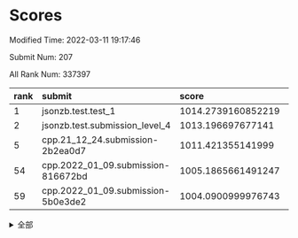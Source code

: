 # Scores

Modified Time: 2022-03-11 19:17:46

Submit Num: 207

All Rank Num: 337397

| rank |               submit               |       score        |       sigma        | pk_num |
| :--- | :--------------------------------- | :----------------- | :----------------- | :----- |
| 1    | jsonzb.test.test_1                 | 1014.2739160852219 | 0.8295630387211231 | 6519   |
| 2    | jsonzb.test.submission_level_4     | 1013.196697677141  | 0.8255919320330488 | 6522   |
| 5    | cpp.21_12_24.submission-2b2ea0d7   | 1011.421355141999  | 0.7779504240361275 | 6515   |
| 54   | cpp.2022_01_09.submission-816672bd | 1005.1865661491247 | 0.7230672313623537 | 6519   |
| 59   | cpp.2022_01_09.submission-5b0e3de2 | 1004.0900999976743 | 0.7067267894251397 | 6520   |


<details>
<summary>全部</summary>

| rank |                 submit                 |       score        |       sigma        | pk_num |
| :--- | :------------------------------------- | :----------------- | :----------------- | :----- |
| 1    | jsonzb.test.test_1                     | 1014.2739160852219 | 0.8295630387211231 | 6519   |
| 2    | jsonzb.test.submission_level_4         | 1013.196697677141  | 0.8255919320330488 | 6522   |
| 3    | gobigger.level_3.submission_level_3_7  | 1011.5556159814466 | 0.7744310219787577 | 6517   |
| 4    | gobigger.level_3.submission_level_3_14 | 1011.4507110315044 | 0.7940477825376919 | 6520   |
| 5    | cpp.21_12_24.submission-2b2ea0d7       | 1011.421355141999  | 0.7779504240361275 | 6515   |
| 6    | gobigger.level_3.submission_level_3_31 | 1011.06207102065   | 0.786351881198493  | 6519   |
| 7    | gobigger.level_3.submission_level_3_49 | 1011.0148067771806 | 0.7669548161577455 | 6524   |
| 8    | gobigger.level_3.submission_level_3_23 | 1010.9280675239506 | 0.7749008938306734 | 6521   |
| 9    | gobigger.level_3.submission_level_3_2  | 1010.8292194947837 | 0.762082970628991  | 6518   |
| 10   | gobigger.level_3.submission_level_3_3  | 1010.8044055584982 | 0.7618289073411757 | 6521   |
| 11   | gobigger.level_3.submission_level_3_26 | 1010.7596734964111 | 0.7677112497741085 | 6518   |
| 12   | gobigger.level_3.submission_level_3_19 | 1010.734091482173  | 0.7644799203189644 | 6517   |
| 13   | gobigger.level_3.submission_level_3_33 | 1010.7293254959067 | 0.7711630494877264 | 6521   |
| 14   | gobigger.level_3.submission_level_3_48 | 1010.697133361627  | 0.7557289578829065 | 6517   |
| 15   | gobigger.level_3.submission_level_3_13 | 1010.664548422355  | 0.7797915101295858 | 6520   |
| 16   | gobigger.level_3.submission_level_3_45 | 1010.6562520740371 | 0.7832565801068372 | 6521   |
| 17   | gobigger.level_3.submission_level_3_22 | 1010.5977465702713 | 0.7901982729037822 | 6516   |
| 18   | gobigger.level_3.submission_level_3_11 | 1010.5858413669599 | 0.7939018655690778 | 6516   |
| 19   | gobigger.level_3.submission_level_3_46 | 1010.5712570325998 | 0.7636685214654004 | 6517   |
| 20   | gobigger.level_3.submission_level_3_28 | 1010.5687509354341 | 0.7465434068009809 | 6520   |
| 21   | gobigger.level_3.submission_level_3_12 | 1010.5573830363991 | 0.7451376129914982 | 6515   |
| 22   | gobigger.level_3.submission_level_3_17 | 1010.4635111815886 | 0.7859135252359899 | 6514   |
| 23   | gobigger.level_3.submission_level_3_30 | 1010.4486203029738 | 0.7480323536574568 | 6520   |
| 24   | gobigger.level_3.submission_level_3_15 | 1010.2481221591669 | 0.7513783859116132 | 6523   |
| 25   | gobigger.level_3.submission_level_3_47 | 1010.2203244658037 | 0.7463406870140707 | 6518   |
| 26   | gobigger.level_3.submission_level_3_43 | 1010.1991598048154 | 0.7502828392790957 | 6521   |
| 27   | gobigger.level_3.submission_level_3_5  | 1010.1719684722007 | 0.7454923351406217 | 6521   |
| 28   | gobigger.level_3.submission_level_3_9  | 1010.1043599178657 | 0.7718825076583874 | 6516   |
| 29   | gobigger.level_3.submission_level_3_6  | 1010.0436144451888 | 0.7597006428043999 | 6519   |
| 30   | gobigger.level_3.submission_level_3_16 | 1010.0412513422491 | 0.767413669792473  | 6517   |
| 31   | gobigger.level_3.submission_level_3_18 | 1010.0069769242436 | 0.7613021487961796 | 6521   |
| 32   | gobigger.level_3.submission_level_3_36 | 1009.9384416716349 | 0.7557404608594239 | 6524   |
| 33   | gobigger.level_3.submission_level_3_20 | 1009.9348382036353 | 0.7644542669110842 | 6522   |
| 34   | gobigger.level_3.submission_level_3_29 | 1009.925021128234  | 0.7450451207074774 | 6520   |
| 35   | gobigger.level_3.submission_level_3_25 | 1009.8437473378775 | 0.7574861267567533 | 6519   |
| 36   | gobigger.level_3.submission_level_3_37 | 1009.8357092446711 | 0.742396495374405  | 6526   |
| 37   | gobigger.level_3.submission_level_3_34 | 1009.8245043443492 | 0.7560718265831857 | 6518   |
| 38   | gobigger.level_3.submission_level_3_39 | 1009.8160096795945 | 0.7492525059589312 | 6523   |
| 39   | gobigger.level_3.submission_level_3_38 | 1009.7975231538107 | 0.7621373139049955 | 6523   |
| 40   | gobigger.level_3.submission_level_3_42 | 1009.7760793649619 | 0.7571438477207465 | 6521   |
| 41   | gobigger.level_3.submission_level_3_10 | 1009.7688703431173 | 0.7504431234326763 | 6519   |
| 42   | gobigger.level_3.submission_level_3_8  | 1009.7402415408035 | 0.7591079013813488 | 6522   |
| 43   | gobigger.level_3.submission_level_3_24 | 1009.6670397557276 | 0.7453372944676465 | 6515   |
| 44   | gobigger.level_3.submission_level_3_40 | 1009.5907443886147 | 0.7722437197843873 | 6521   |
| 45   | gobigger.level_3.submission_level_3_27 | 1009.551660434667  | 0.7339206377670857 | 6524   |
| 46   | gobigger.level_3.submission_level_3_0  | 1009.4993857675141 | 0.7475511386559748 | 6520   |
| 47   | gobigger.level_3.submission_level_3_1  | 1009.4628735718617 | 0.7444848126132704 | 6522   |
| 48   | gobigger.level_3.submission_level_3_44 | 1009.4341788770362 | 0.7527370405233829 | 6520   |
| 49   | gobigger.level_3.submission_level_3_35 | 1008.9839363805282 | 0.7407616450319843 | 6516   |
| 50   | gobigger.level_3.submission_level_3_41 | 1008.9745443623821 | 0.7533255772665255 | 6523   |
| 51   | gobigger.level_3.submission_level_3_21 | 1008.7080226645882 | 0.7534394160481577 | 6517   |
| 52   | gobigger.level_3.submission_level_3_4  | 1008.6105646119656 | 0.7527462303068612 | 6518   |
| 53   | gobigger.level_3.submission_level_3_32 | 1008.487883201342  | 0.7603526614353807 | 6519   |
| 54   | cpp.2022_01_09.submission-816672bd     | 1005.1865661491247 | 0.7230672313623537 | 6519   |
| 55   | gobigger.level_1.submission_level_1_45 | 1004.9971314413044 | 0.7198559216343046 | 6521   |
| 56   | gobigger.level_1.submission_level_1_19 | 1004.6722374826343 | 0.7181537166051174 | 6520   |
| 57   | gobigger.level_1.submission_level_1_0  | 1004.5951516166461 | 0.7236425361185168 | 6525   |
| 58   | gobigger.level_1.submission_level_1_24 | 1004.3869982951963 | 0.7197281593950575 | 6522   |
| 59   | cpp.2022_01_09.submission-5b0e3de2     | 1004.0900999976743 | 0.7067267894251397 | 6520   |
| 60   | gobigger.level_1.submission_level_1_43 | 1004.0740529120153 | 0.7091794444598399 | 6520   |
| 61   | gobigger.level_1.submission_level_1_1  | 1003.9833075091713 | 0.7145525726642681 | 6522   |
| 62   | gobigger.level_1.submission_level_1_9  | 1003.9734711012985 | 0.7407153338496579 | 6524   |
| 63   | gobigger.level_1.submission_level_1_16 | 1003.9400947509669 | 0.7177607280091344 | 6518   |
| 64   | gobigger.level_1.submission_level_1_31 | 1003.9362180496211 | 0.7100270535115977 | 6520   |
| 65   | gobigger.level_1.submission_level_1_26 | 1003.8419200476316 | 0.7227053091624233 | 6518   |
| 66   | gobigger.level_1.submission_level_1_7  | 1003.7771300767571 | 0.7207372685477933 | 6518   |
| 67   | gobigger.level_1.submission_level_1_36 | 1003.7728596026261 | 0.7064711880516076 | 6510   |
| 68   | gobigger.level_1.submission_level_1_48 | 1003.7429122063184 | 0.720647898012856  | 6518   |
| 69   | gobigger.level_1.submission_level_1_2  | 1003.7289142188026 | 0.7125775177747785 | 6515   |
| 70   | gobigger.level_1.submission_level_1_5  | 1003.6849294896131 | 0.7243648168960785 | 6520   |
| 71   | gobigger.level_1.submission_level_1_14 | 1003.6515678972638 | 0.7217840278893454 | 6520   |
| 72   | gobigger.level_1.submission_level_1_27 | 1003.6325031063235 | 0.7194999658328618 | 6516   |
| 73   | gobigger.level_1.submission_level_1_29 | 1003.6281692909176 | 0.7255302594114064 | 6521   |
| 74   | gobigger.level_1.submission_level_1_18 | 1003.592102739307  | 0.7165163493785233 | 6526   |
| 75   | gobigger.level_1.submission_level_1_37 | 1003.5593539522631 | 0.7047413591361891 | 6519   |
| 76   | gobigger.level_1.submission_level_1_33 | 1003.5221472427443 | 0.7064518440466911 | 6523   |
| 77   | gobigger.level_1.submission_level_1_35 | 1003.4893970094221 | 0.711010494498289  | 6519   |
| 78   | gobigger.level_1.submission_level_1_21 | 1003.4757407089021 | 0.715158611912861  | 6518   |
| 79   | gobigger.level_1.submission_level_1_30 | 1003.4102280031755 | 0.7182740931074092 | 6514   |
| 80   | gobigger.level_1.submission_level_1_15 | 1003.3655778941732 | 0.7168789935152824 | 6523   |
| 81   | gobigger.level_1.submission_level_1_34 | 1003.3086884785581 | 0.7055936441027114 | 6521   |
| 82   | gobigger.level_1.submission_level_1_38 | 1003.300972592762  | 0.725207347427606  | 6521   |
| 83   | gobigger.level_1.submission_level_1_4  | 1003.2983170239198 | 0.7173794973962365 | 6522   |
| 84   | gobigger.level_1.submission_level_1_13 | 1003.2823025731504 | 0.7335993082441009 | 6522   |
| 85   | gobigger.level_1.submission_level_1_10 | 1003.2566473274302 | 0.7152642586484174 | 6520   |
| 86   | gobigger.level_1.submission_level_1_44 | 1003.2285456546336 | 0.7317049460236642 | 6517   |
| 87   | gobigger.level_1.submission_level_1_17 | 1003.1962069078621 | 0.7154687644451039 | 6519   |
| 88   | gobigger.level_1.submission_level_1_3  | 1003.1915016823475 | 0.7102897418299877 | 6520   |
| 89   | gobigger.level_1.submission_level_1_25 | 1003.1909080582104 | 0.715593476457213  | 6522   |
| 90   | gobigger.level_1.submission_level_1_20 | 1003.1321827351298 | 0.7149386308566998 | 6523   |
| 91   | gobigger.level_1.submission_level_1_46 | 1003.1102112083817 | 0.7178368536649291 | 6523   |
| 92   | gobigger.level_1.submission_level_1_32 | 1003.0683723607789 | 0.7043272075921952 | 6521   |
| 93   | gobigger.level_1.submission_level_1_42 | 1002.9370160643182 | 0.7312885072260566 | 6521   |
| 94   | gobigger.level_1.submission_level_1_11 | 1002.8921012124142 | 0.7182659606358323 | 6520   |
| 95   | gobigger.level_1.submission_level_1_49 | 1002.7514497657583 | 0.7005353976900109 | 6516   |
| 96   | gobigger.level_1.submission_level_1_28 | 1002.5963570539526 | 0.7144331122159593 | 6519   |
| 97   | gobigger.level_1.submission_level_1_40 | 1002.4400394542655 | 0.7068390495371392 | 6519   |
| 98   | gobigger.level_1.submission_level_1_12 | 1002.2765512264765 | 0.7182447499707527 | 6525   |
| 99   | gobigger.level_1.submission_level_1_47 | 1002.2720431267998 | 0.705325080816341  | 6520   |
| 100  | gobigger.level_1.submission_level_1_6  | 1002.1701976103683 | 0.7190341343000314 | 6516   |
| 101  | gobigger.level_1.submission_level_1_22 | 1002.0216645091207 | 0.7036771178056574 | 6518   |
| 102  | gobigger.level_1.submission_level_1_41 | 1001.9699756384728 | 0.708092276395684  | 6519   |
| 103  | gobigger.level_1.submission_level_1_39 | 1001.6965914962198 | 0.7086493592340459 | 6519   |
| 104  | gobigger.level_1.submission_level_1_8  | 1001.0827102324934 | 0.701522190142     | 6523   |
| 105  | gobigger.level_1.submission_level_1_23 | 1001.0183778941148 | 0.707640911340512  | 6519   |
| 106  | gobigger.random.submission_random_22   | 997.4942932976501  | 0.6980506097776452 | 6517   |
| 107  | gobigger.random.submission_random_35   | 997.1622491249972  | 0.7059598987146491 | 6521   |
| 108  | gobigger.random.submission_random_38   | 997.0146933991217  | 0.7189990810662313 | 6521   |
| 109  | gobigger.random.submission_random_6    | 997.0099972620288  | 0.7225472130504109 | 6520   |
| 110  | gobigger.random.submission_random_4    | 996.9249448116086  | 0.7151693819420836 | 6519   |
| 111  | gobigger.random.submission_random_29   | 996.8348821827527  | 0.7116044652458897 | 6520   |
| 112  | gobigger.random.submission_random_31   | 996.6597431963855  | 0.7029476056741398 | 6525   |
| 113  | gobigger.random.submission_random_36   | 996.6580648514686  | 0.707564306630085  | 6516   |
| 114  | gobigger.random.submission_random_46   | 996.5794292593403  | 0.7110469442112392 | 6514   |
| 115  | gobigger.random.submission_random_41   | 996.5490965959298  | 0.7142734580299019 | 6521   |
| 116  | gobigger.random.submission_random_47   | 996.4943857384962  | 0.7158516470433224 | 6524   |
| 117  | gobigger.random.submission_random_27   | 996.4671265398385  | 0.716231300837191  | 6521   |
| 118  | gobigger.random.submission_random_45   | 996.4242551912334  | 0.7066086071922412 | 6515   |
| 119  | gobigger.random.submission_random_12   | 996.2899169795955  | 0.7082154360520962 | 6515   |
| 120  | gobigger.random.submission_random_21   | 996.2657783536581  | 0.7062733701627166 | 6518   |
| 121  | gobigger.random.submission_random_33   | 996.2181789177162  | 0.6995206888687246 | 6526   |
| 122  | gobigger.random.submission_random_34   | 996.2177217872046  | 0.7215038102942801 | 6516   |
| 123  | gobigger.random.submission_random_9    | 996.1625387126958  | 0.7110376957683204 | 6516   |
| 124  | gobigger.random.submission_random_40   | 996.0437172601266  | 0.7090785485628177 | 6516   |
| 125  | gobigger.random.submission_random_17   | 996.0225272568708  | 0.7268194518886897 | 6516   |
| 126  | gobigger.random.submission_random_3    | 996.0214032356067  | 0.7128029536556945 | 6517   |
| 127  | gobigger.random.submission_random_25   | 996.0049489492942  | 0.7257877659512642 | 6521   |
| 128  | gobigger.random.submission_random_39   | 995.9992925081233  | 0.7101002122883141 | 6522   |
| 129  | gobigger.random.submission_random_44   | 995.9636488613646  | 0.7155388225572983 | 6516   |
| 130  | gobigger.random.submission_random_10   | 995.8875103781652  | 0.707746361754301  | 6520   |
| 131  | gobigger.random.submission_random_15   | 995.8692591210715  | 0.7109530227873327 | 6517   |
| 132  | gobigger.random.submission_random_24   | 995.8638170852959  | 0.7260383388385568 | 6517   |
| 133  | gobigger.random.submission_random_26   | 995.8559832049649  | 0.7110038626860278 | 6520   |
| 134  | gobigger.random.submission_random_43   | 995.8320732936744  | 0.7162327118759547 | 6521   |
| 135  | gobigger.random.submission_random_19   | 995.7941198629677  | 0.7084602430696624 | 6525   |
| 136  | gobigger.random.submission_random_28   | 995.7906637514812  | 0.7130029274392217 | 6525   |
| 137  | gobigger.random.submission_random_23   | 995.7562359669824  | 0.6972109599393901 | 6520   |
| 138  | gobigger.random.submission_random_48   | 995.7217861932382  | 0.7143205527047282 | 6519   |
| 139  | gobigger.random.submission_random_5    | 995.7183910383426  | 0.7131117390677709 | 6522   |
| 140  | gobigger.random.submission_random_11   | 995.6628297160727  | 0.7124196954558151 | 6518   |
| 141  | gobigger.random.submission_random_30   | 995.550676839472   | 0.7146229839587742 | 6522   |
| 142  | gobigger.random.submission_random_14   | 995.4891685407508  | 0.7089883759290168 | 6522   |
| 143  | gobigger.random.submission_random_13   | 995.4842902724138  | 0.7049514732812706 | 6522   |
| 144  | gobigger.random.submission_random_49   | 995.4815137406815  | 0.7159807843736344 | 6520   |
| 145  | gobigger.random.submission_random_2    | 995.4576560248373  | 0.697844265147599  | 6520   |
| 146  | gobigger.random.submission_random_16   | 995.4255686687937  | 0.7304507336154126 | 6518   |
| 147  | gobigger.random.submission_random_0    | 995.3694702373527  | 0.7077337539063538 | 6527   |
| 148  | gobigger.random.submission_random_32   | 995.3613033882941  | 0.725721956585145  | 6524   |
| 149  | gobigger.random.submission_random_1    | 995.30227679816    | 0.7006828370471909 | 6523   |
| 150  | gobigger.random.submission_random_37   | 995.2782410224053  | 0.7153134999242665 | 6517   |
| 151  | gobigger.random.submission_random_7    | 995.2564692636963  | 0.7185001365657275 | 6520   |
| 152  | gobigger.random.submission_random_20   | 995.207973981131   | 0.7337377253914508 | 6518   |
| 153  | gobigger.random.submission_random_8    | 995.1809511241502  | 0.7122202034485755 | 6516   |
| 154  | gobigger.random.submission_random_42   | 995.0866195327508  | 0.71816556804645   | 6522   |
| 155  | gobigger.random.submission_random_18   | 994.9745247552561  | 0.716052983515679  | 6516   |
| 156  | gobigger.level_2.submission_level_2_40 | 993.3721847726476  | 0.7445269098233775 | 6523   |
| 157  | gobigger.level_2.submission_level_2_34 | 993.2742381522667  | 0.7432465605617213 | 6519   |
| 158  | gobigger.level_2.submission_level_2_38 | 993.124989583562   | 0.7350319553639268 | 6520   |
| 159  | gobigger.level_2.submission_level_2_18 | 993.0445619480588  | 0.7382703264347439 | 6514   |
| 160  | gobigger.level_2.submission_level_2_30 | 993.040473175704   | 0.7331815021297592 | 6521   |
| 161  | gobigger.level_2.submission_level_2_17 | 993.0095937828361  | 0.7516080273893334 | 6520   |
| 162  | gobigger.level_2.submission_level_2_8  | 993.0085357047242  | 0.7434264232629716 | 6521   |
| 163  | gobigger.level_2.submission_level_2_39 | 993.0036904207408  | 0.7493678221314994 | 6520   |
| 164  | gobigger.level_2.submission_level_2_47 | 992.9887032997711  | 0.7299089715886734 | 6515   |
| 165  | gobigger.level_2.submission_level_2_15 | 992.839955855344   | 0.7416427849542137 | 6521   |
| 166  | gobigger.level_2.submission_level_2_12 | 992.8353927673822  | 0.7344724402387361 | 6520   |
| 167  | gobigger.level_2.submission_level_2_21 | 992.7710154775712  | 0.7236083105092639 | 6522   |
| 168  | gobigger.level_2.submission_level_2_48 | 992.7617649604518  | 0.7607957364899143 | 6517   |
| 169  | gobigger.level_2.submission_level_2_33 | 992.7479864114324  | 0.7328592434054922 | 6517   |
| 170  | gobigger.level_2.submission_level_2_27 | 992.6740697872882  | 0.7409415524187778 | 6522   |
| 171  | gobigger.level_2.submission_level_2_43 | 992.5553501177756  | 0.7407130320956795 | 6516   |
| 172  | gobigger.level_2.submission_level_2_24 | 992.5027225101104  | 0.7456157109821072 | 6519   |
| 173  | gobigger.level_2.submission_level_2_2  | 992.4513109330595  | 0.7419475031818091 | 6516   |
| 174  | gobigger.level_2.submission_level_2_28 | 992.3262855099589  | 0.772748066125291  | 6519   |
| 175  | gobigger.level_2.submission_level_2_29 | 992.304836640345   | 0.7522624445171515 | 6521   |
| 176  | gobigger.level_2.submission_level_2_31 | 992.2996347687795  | 0.7380832499007071 | 6520   |
| 177  | gobigger.level_2.submission_level_2_4  | 992.2893188984884  | 0.7327487104177091 | 6526   |
| 178  | gobigger.level_2.submission_level_2_25 | 992.2835803177743  | 0.7376520798758632 | 6520   |
| 179  | gobigger.level_2.submission_level_2_6  | 992.1952230872199  | 0.7579248073875677 | 6518   |
| 180  | gobigger.level_2.submission_level_2_10 | 992.1932424309126  | 0.7447254226953106 | 6524   |
| 181  | gobigger.level_2.submission_level_2_23 | 992.1884866386353  | 0.7536974216154725 | 6518   |
| 182  | gobigger.level_2.submission_level_2_20 | 992.1389863595552  | 0.7732337057356888 | 6521   |
| 183  | gobigger.level_2.submission_level_2_19 | 992.1323854038588  | 0.7462724959776722 | 6522   |
| 184  | gobigger.level_2.submission_level_2_42 | 992.1048938838924  | 0.7516453862688574 | 6518   |
| 185  | gobigger.level_2.submission_level_2_9  | 992.0878345465322  | 0.7487693834276496 | 6521   |
| 186  | gobigger.level_2.submission_level_2_22 | 992.0502032544922  | 0.7444150716054889 | 6513   |
| 187  | gobigger.level_2.submission_level_2_49 | 992.0456402373692  | 0.7369177695913257 | 6519   |
| 188  | gobigger.level_2.submission_level_2_35 | 991.9052898818105  | 0.7535831485310911 | 6519   |
| 189  | gobigger.level_2.submission_level_2_7  | 991.7340671681185  | 0.7520601592594311 | 6523   |
| 190  | gobigger.level_2.submission_level_2_46 | 991.6904012470936  | 0.7374796397138237 | 6522   |
| 191  | gobigger.level_2.submission_level_2_11 | 991.650600686012   | 0.7412408377740017 | 6522   |
| 192  | gobigger.level_2.submission_level_2_16 | 991.5364467467631  | 0.7715515418599096 | 6517   |
| 193  | gobigger.level_2.submission_level_2_41 | 991.2863453363854  | 0.7384419023141484 | 6519   |
| 194  | gobigger.level_2.submission_level_2_45 | 991.239924828722   | 0.757827442576457  | 6523   |
| 195  | gobigger.level_2.submission_level_2_26 | 991.1341289258074  | 0.7638354122172751 | 6519   |
| 196  | gobigger.level_2.submission_level_2_0  | 991.028779158298   | 0.7494284444521836 | 6524   |
| 197  | gobigger.level_2.submission_level_2_5  | 990.8805730828484  | 0.7672966222634872 | 6520   |
| 198  | gobigger.level_2.submission_level_2_36 | 990.6436411313533  | 0.743673614825395  | 6520   |
| 199  | gobigger.level_2.submission_level_2_14 | 990.6411093360857  | 0.7603646339547034 | 6518   |
| 200  | gobigger.level_2.submission_level_2_3  | 990.5662557355746  | 0.7584527315344312 | 6523   |
| 201  | gobigger.level_2.submission_level_2_1  | 990.477007628671   | 0.7492939935515289 | 6521   |
| 202  | gobigger.level_2.submission_level_2_32 | 990.3552594835169  | 0.7757028715999974 | 6520   |
| 203  | gobigger.level_2.submission_level_2_37 | 990.1647334256729  | 0.7765033156209902 | 6516   |
| 204  | gobigger.level_2.submission_level_2_13 | 990.1181972410593  | 0.7572032819126395 | 6523   |
| 205  | gobigger.level_2.submission_level_2_44 | 989.9039926022787  | 0.7821193567303468 | 6525   |
| 206  | gobigger.none.submission_none_1        | 979.3661028141382  | 1.2244909847664267 | 6522   |
| 207  | gobigger.none.submission_none_0        | 977.3220296911858  | 1.3215227738047806 | 6518   |

</details>
